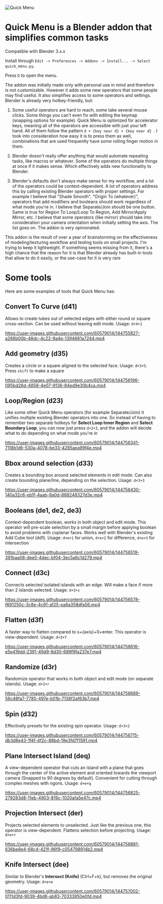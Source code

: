 ![Quick Menu](https://github.com/passivestar/quickmenu/blob/main/pics/qm.jpg?raw=true)

# Quick Menu is a Blender addon that simplifies common tasks

Compatible with Blender 3.x.x

Install through `Edit -> Preferences -> Addons -> Install... -> Select quick_menu.py`.

Press `D` to open the menu.

The addon was initially made only with personal use in mind and therefore is not customizable. However it adds some new operators that some people may find useful. It also simplifies access to some operators and settings. Blender is already very hotkey-friendly, but:

1. Some useful operators are hard to reach, some take several mouse clicks. Some things you can't even fix with editing the keymap (snapping options for example). Quick Menu is optimized for accelerator keys, meaning all of the operators are accessible with just your left hand. All of them follow the pattern `d + {key near d} + {key near d} `. I took into consideration how easy it is to press them as well, combinations that are used frequently have some rolling finger motion in them.

2. Blender doesn't really offer anything that would automate repeating tasks, like macros or whatever. Some of the operators do multiple things at once if it makes sense. Which effectively adds new functionality to Blender.

3. Blender's defaults don't always make sense for my workflow, and a lot of the operators could be context-dependent. A lot of operators address this by calling existing Blender operators with proper settings. For example I believe that "Shade Smooth", "Origin To (whatever)", operators that add modifiers and booleans should work regardless of what mode you're in. I believe that Separate/Join should be one button. Same is true for Region To Loop/Loop To Region, Add Mirror/Apply Mirror, etc. I believe that some operators (like mirror) should take into consideration your camera orientation when initially setting the axis. The list goes on. The addon is very opinionated.

This addon is the result of over a year of brainstorming on the effectiveness of modeling/texturing workflow and testing tools on small projects. I'm trying to keep it lightweight. If something seems missing from it, there's a high chance that the reason for it is that Blender already has built-in tools that allow to do it easily, or the use-case for it is very rare

# Some tools

Here are some examples of tools that Quick Menu has:

## Convert To Curve (d41)

Allows to create tubes out of selected edges with either round or square cross-section. Can be used without leaving edit mode. Usage: `d+4+1`

https://user-images.githubusercontent.com/60579014/144755827-a266b00b-48dc-4c22-9a4e-1394661a7244.mp4

## Add geometry (d35)

Creates a circle or a square aligned to the selected face. Usage: `d+3+5`. Press `shift` to make a square

https://user-images.githubusercontent.com/60579014/144756196-095bd26d-4858-4e07-9136-84ed9e30b4ca.mp4

## Loop/Region (d23)

Like some other Quick Menu operators (for example Separate/Join) it unifies multiple existing Blender operators into one. So instead of having to remember two separate hotkeys for **Select Loop Inner Region** and **Select Boundary Loop**, you can now just press `d+2+3`, and the addon will decide what to do depending on what mode you're in

https://user-images.githubusercontent.com/60579014/144756341-7118b1d6-530a-4078-be33-4285aea99f4e.mp4

## Bbox around selection (d33)

Creates a bounding box around selected elements in edit mode. Can also create bounding plane/line, depending on the selection. Usage: `d+3+3`

https://user-images.githubusercontent.com/60579014/144756430-140a32c6-eb1f-4aab-9a0d-888248327d3e.mp4

## Booleans (de1, de2, de3)

Context-dependent boolean, works in both object and edit mode. This operator will pre-scale selection by a small margin before applying boolean to avoid problems with coplanar faces. Works well with Blender's existing Add Cube tool (dd1). Usage: `d+e+1` for union, `d+e+2` for difference, `d+e+3` for intersection

https://user-images.githubusercontent.com/60579014/144756519-391baa08-dee5-4dec-bf04-3ec5a6c1d279.mp4

## Connect (d3c)

Connects selected isolated islands with an edge. Will make a face if more than 2 islands selected. Usage: `d+3+c`

https://user-images.githubusercontent.com/60579014/144756578-f691250c-3c8e-4c91-af25-ea6a358dfa56.mp4

## Flatten (d3f)

A faster way to flatten compared to s+{axis}+0+enter. This operator is view-dependent. Usage: `d+3+f`

https://user-images.githubusercontent.com/60579014/144756616-e5e419dd-2391-49d9-8d30-689f9fa237e7.mp4

## Randomize (d3r)

Randomize operator that works in both object and edit mode (on separate islands). Usage: `d+3+r`

https://user-images.githubusercontent.com/60579014/144756689-56c48fa7-7785-497e-b01b-7138f2af63b7.mp4

## Spin (d32)

Effectively presets for the existing spin operator. Usage: `d+3+2`

https://user-images.githubusercontent.com/60579014/144756715-db3d8e43-1f4f-4f2c-88bd-19e3fd7f1591.mp4

## Plane Intersect Island (deq)

A view-dependent operator that cuts an island with a plane that goes through the center of the active element and oriented towards the viewport camera (Snapped to 90 degrees by default). Convenient for cutting through complex meshes with ngons. Usage: `d+e+q`

https://user-images.githubusercontent.com/60579014/144756825-279283d8-11eb-4903-819c-1020afa5e47c.mp4

## Projection Intersect (der)

Projects selected elements to unselected. Just like the previous one, this operator is view-dependent. Flattens selection before projecting. Usage: `d+e+r`

https://user-images.githubusercontent.com/60579014/144756881-636be8e4-68c4-421f-96f9-c054798914b2.mp4

## Knife Intersect (dee)

Similar to Blender's **Intersect (Knife)** (Ctrl+F+k), but removes the original geometry. Usage: `d+e+e`

https://user-images.githubusercontent.com/60579014/144757002-0111d3fd-9039-4bd6-ab83-70333950e0fd.mp4
